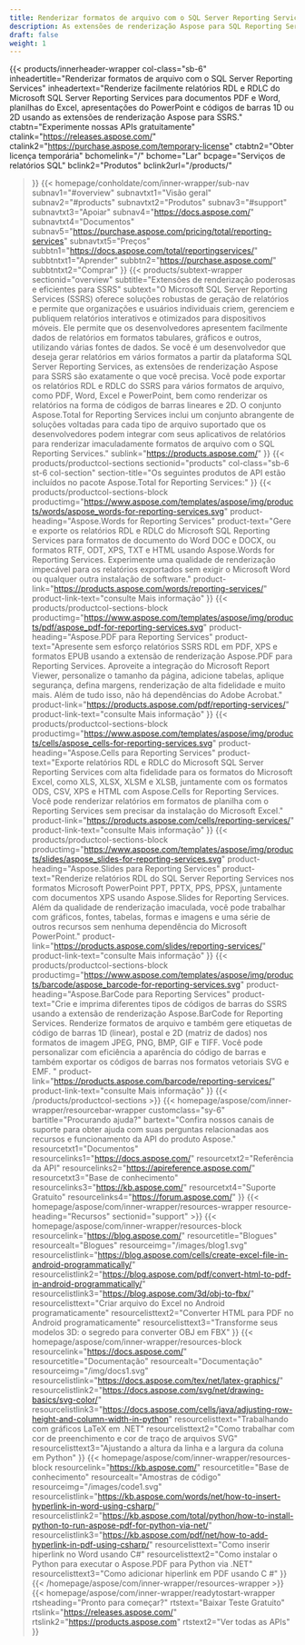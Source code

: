 ```yaml
---
title: Renderizar formatos de arquivo com o SQL Server Reporting Services
description: As extensões de renderização Aspose para SQL Reporting Services permitem a exportação de relatórios RDL e RDLC para formatos PDF, Word, Excel, PowerPoint e imagens de código de barras.
draft: false
weight: 1
---
```

{{< products/innerheader-wrapper col-class="sb-6"
  inheadertitle="Renderizar formatos de arquivo com o SQL Server Reporting Services"
  inheadertext="Renderize facilmente relatórios RDL e RDLC do Microsoft SQL Server Reporting Services para documentos PDF e Word, planilhas do Excel, apresentações do PowerPoint e códigos de barras 1D ou 2D usando as extensões de renderização Aspose para SSRS."
  ctabtn="Experimente nossas APIs gratuitamente"
  ctalink="https://releases.aspose.com/"
  ctalink2="https://purchase.aspose.com/temporary-license"
  ctabtn2="Obter licença temporária"
  bchomelink="/"
  bchome="Lar"
  bcpage="Serviços de relatórios SQL"
  bclink2="Produtos"
  bclink2url="/products/"
  >}}
  {{< homepage/conholdate/com/inner-wrapper/sub-nav 
subnav1="#overview"
subnavtxt1="Visão geral" 
subnav2="#products"
subnavtxt2="Produtos" 
subnav3="#support"
subnavtxt3="Apoiar" 
subnav4="https://docs.aspose.com/"
subnavtxt4="Documentos" 
subnav5="https://purchase.aspose.com/pricing/total/reporting-services"
subnavtxt5="Preços" 
subbtn1="https://docs.aspose.com/total/reportingservices/"
subbtntxt1="Aprender"
subbtn2="https://purchase.aspose.com/"
subbtntxt2="Comprar"
>}}
   {{< products/subtext-wrapper
   sectionid="overview" 
   subtitle="Extensões de renderização poderosas e eficientes para SSRS"
   subtext="O Microsoft SQL Server Reporting Services (SSRS) oferece soluções robustas de geração de relatórios e permite que organizações e usuários individuais criem, gerenciem e publiquem relatórios interativos e otimizados para dispositivos móveis. Ele permite que os desenvolvedores apresentem facilmente dados de relatórios em formatos tabulares, gráficos e outros, utilizando várias fontes de dados. Se você é um desenvolvedor que deseja gerar relatórios em vários formatos a partir da plataforma SQL Server Reporting Services, as extensões de renderização Aspose para SSRS são exatamente o que você precisa. Você pode exportar os relatórios RDL e RDLC do SSRS para vários formatos de arquivo, como PDF, Word, Excel e PowerPoint, bem como renderizar os relatórios na forma de códigos de barras lineares e 2D. O conjunto Aspose.Total for Reporting Services inclui um conjunto abrangente de soluções voltadas para cada tipo de arquivo suportado que os desenvolvedores podem integrar com seus aplicativos de relatórios para renderizar imaculadamente formatos de arquivo com o SQL Reporting Services."
   sublink="https://products.aspose.com/"
   >}} 
{{< products/productcol-sections
sectionid="products" 
col-class="sb-6 st-6 col-section"
section-title="Os seguintes produtos de API estão incluídos no pacote Aspose.Total for Reporting Services:"
>}}
{{< products/productcol-sections-block
productimg="https://www.aspose.com/templates/aspose/img/products/words/aspose_words-for-reporting-services.svg"
product-heading="Aspose.Words for Reporting Services"
product-text="Gere e exporte os relatórios RDL e RDLC do Microsoft SQL Reporting Services para formatos de documento do Word DOC e DOCX, ou formatos RTF, ODT, XPS, TXT e HTML usando Aspose.Words for Reporting Services. Experimente uma qualidade de renderização impecável para os relatórios exportados sem exigir o Microsoft Word ou qualquer outra instalação de software."
product-link="https://products.aspose.com/words/reporting-services/"
product-link-text="consulte Mais informação"
>}}
{{< products/productcol-sections-block
productimg="https://www.aspose.com/templates/aspose/img/products/pdf/aspose_pdf-for-reporting-services.svg"
product-heading="Aspose.PDF para Reporting Services"
product-text="Apresente sem esforço relatórios SSRS RDL em PDF, XPS e formatos EPUB usando a extensão de renderização Aspose.PDF para Reporting Services. Aproveite a integração do Microsoft Report Viewer, personalize o tamanho da página, adicione tabelas, aplique segurança, defina margens, renderização de alta fidelidade e muito mais. Além de tudo isso, não há dependências do Adobe Acrobat."
product-link="https://products.aspose.com/pdf/reporting-services/"
product-link-text="consulte Mais informação"
>}}
{{< products/productcol-sections-block
productimg="https://www.aspose.com/templates/aspose/img/products/cells/aspose_cells-for-reporting-services.svg"
product-heading="Aspose.Cells para Reporting Services"
product-text="Exporte relatórios RDL e RDLC do Microsoft SQL Server Reporting Services com alta fidelidade para os formatos do Microsoft Excel, como XLS, XLSX, XLSM e XLSB, juntamente com os formatos ODS, CSV, XPS e HTML com Aspose.Cells for Reporting Services. Você pode renderizar relatórios em formatos de planilha com o Reporting Services sem precisar da instalação do Microsoft Excel."
product-link="https://products.aspose.com/cells/reporting-services/"
product-link-text="consulte Mais informação"
>}}
{{< products/productcol-sections-block
productimg="https://www.aspose.com/templates/aspose/img/products/slides/aspose_slides-for-reporting-services.svg"
product-heading="Aspose.Slides para Reporting Services"
product-text="Renderize relatórios RDL do SQL Server Reporting Services nos formatos Microsoft PowerPoint PPT, PPTX, PPS, PPSX, juntamente com documentos XPS usando Aspose.Slides for Reporting Services. Além da qualidade de renderização imaculada, você pode trabalhar com gráficos, fontes, tabelas, formas e imagens e uma série de outros recursos sem nenhuma dependência do Microsoft PowerPoint."
product-link="https://products.aspose.com/slides/reporting-services/"
product-link-text="consulte Mais informação"
>}}
{{< products/productcol-sections-block
productimg="https://www.aspose.com/templates/aspose/img/products/barcode/aspose_barcode-for-reporting-services.svg"
product-heading="Aspose.BarCode para Reporting Services"
product-text="Crie e imprima diferentes tipos de códigos de barras do SSRS usando a extensão de renderização Aspose.BarCode for Reporting Services. Renderize formatos de arquivo e também gere etiquetas de código de barras 1D (linear), postal e 2D (matriz de dados) nos formatos de imagem JPEG, PNG, BMP, GIF e TIFF. Você pode personalizar com eficiência a aparência do código de barras e também exportar os códigos de barras nos formatos vetoriais SVG e EMF. "
product-link="https://products.aspose.com/barcode/reporting-services/"
product-link-text="consulte Mais informação"
>}} 
{{< /products/productcol-sections >}}
{{< homepage/aspose/com/inner-wrapper/resourcebar-wrapper
customclass="sy-6"
bartitle="Procurando ajuda?"
bartext="Confira nossos canais de suporte para obter ajuda com suas perguntas relacionadas aos recursos e funcionamento da API do produto Aspose."
resourcetxt1="Documentos"
resourcelinks1="https://docs.aspose.com/"
resourcetxt2="Referência da API"
resourcelinks2="https://apireference.aspose.com/"
resourcetxt3="Base de conhecimento"
resourcelinks3="https://kb.aspose.com/"
resourcetxt4="Suporte Gratuito"
resourcelinks4="https://forum.aspose.com/"
>}}
{{< homepage/aspose/com/inner-wrapper/resources-wrapper
resource-heading="Recursos"
sectionid="support" >}}
{{< homepage/aspose/com/inner-wrapper/resources-block
resourcelink="https://blog.aspose.com/"
resourcetitle="Blogues"
resourcealt="Blogues"
resourceimg="/images/blog1.svg"
resourcelistlink="https://blog.aspose.com/cells/create-excel-file-in-android-programmatically/"
resourcelistlink2="https://blog.aspose.com/pdf/convert-html-to-pdf-in-android-programmatically/"
resourcelistlink3="https://blog.aspose.com/3d/obj-to-fbx/"
resourcelisttext="Criar arquivo do Excel no Android programaticamente"
resourcelisttext2="Converter HTML para PDF no Android programaticamente"
resourcelisttext3="Transforme seus modelos 3D: o segredo para converter OBJ em FBX"
>}}
{{< homepage/aspose/com/inner-wrapper/resources-block
resourcelink="https://docs.aspose.com/"
resourcetitle="Documentação"
resourcealt="Documentação"
resourceimg="/img/docs1.svg"
resourcelistlink="https://docs.aspose.com/tex/net/latex-graphics/"
resourcelistlink2="https://docs.aspose.com/svg/net/drawing-basics/svg-color/"
resourcelistlink3="https://docs.aspose.com/cells/java/adjusting-row-height-and-column-width-in-python"
resourcelisttext="Trabalhando com gráficos LaTeX em .NET"
resourcelisttext2="Como trabalhar com cor de preenchimento e cor de traço de arquivos SVG"
resourcelisttext3="Ajustando a altura da linha e a largura da coluna em Python"
>}}
{{< homepage/aspose/com/inner-wrapper/resources-block
resourcelink="https://kb.aspose.com/"
resourcetitle="Base de conhecimento"
resourcealt="Amostras de código"
resourceimg="/images/code1.svg"
resourcelistlink="https://kb.aspose.com/words/net/how-to-insert-hyperlink-in-word-using-csharp/"
resourcelistlink2="https://kb.aspose.com/total/python/how-to-install-python-to-run-aspose-pdf-for-python-via-net/"
resourcelistlink3="https://kb.aspose.com/pdf/net/how-to-add-hyperlink-in-pdf-using-csharp/"
resourcelisttext="Como inserir hiperlink no Word usando C#"
resourcelisttext2="Como instalar o Python para executar o Aspose.PDF para Python via .NET"
resourcelisttext3="Como adicionar hiperlink em PDF usando C #"
>}}
{{< /homepage/aspose/com/inner-wrapper/resources-wrapper >}}
{{< homepage/aspose/com/inner-wrapper/readytostart-wrapper
rtsheading="Pronto para começar?"
rtstext="Baixar Teste Gratuito"
rtslink="https://releases.aspose.com/"
rtslink2="https://products.aspose.com"
rtstext2="Ver todas as APIs"
>}}
